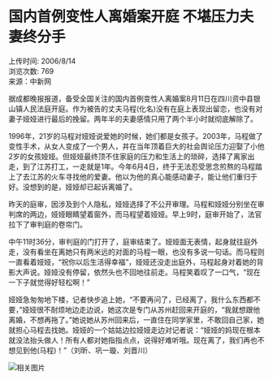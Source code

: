 # 国内首例变性人离婚案开庭 不堪压力夫妻终分手

上传时间: 2006/8/14  
浏览次数: 769  
来源：中新网

据成都晚报报道，备受全国关注的国内首例变性人离婚案8月11日在四川资中县银山镇人民法庭开庭。作为被告的丈夫马程(化名)没有在庭上表现出留恋，也没有对妻子娅娅进行最后的挽留。两年半的夫妻感情只用了两个半小时就彻底解除了。

1996年，21岁的马程对娅娅说爱她的时候，她们都是女孩子。2003年，马程做了变性手术，从女人变成了一个男人，并在当年顶着巨大的社会舆论压力迎娶了小他2岁的女孩娅娅。但娅娅最终顶不住家庭的压力和生活上的琐碎，选择了离家出走，到了江苏打工，一走就是1年。今年6月4日，终于无法忍受思念煎熬的马程踏上了去江苏的火车寻找他的爱妻。他以为他的真心能感动妻子，能让他们重归于好。没想到的是，娅娅却已起诉离婚了。

昨天的庭审，因涉及到个人隐私，娅娅选择了不公开审理。马程和娅娅分别坐在审判席的两边，娅娅眼睛望着窗外，而马程望着娅娅。早上9时，庭审开始了，法官拉下了审判庭的卷帘门。

中午11时36分，审判庭的门打开了，庭审结束了。娅娅面无表情，起身就往庭外走，没有看坐在离她只有两米远的对面的马程一眼，也没有多说一句话。而马程则一直看着娅娅，“祝你以后生活得幸福”，娅娅还没走出庭外，马程起身对着她的背影大声说。娅娅没有停留，依然头也不回地往前走。马程笑着叹了一口气，“现在一下子就觉得好轻松啊！”

娅娅急匆匆地下楼，记者快步追上她，“不要再问了，已经离了，我什么东西都不要，”娅娅很不耐烦地边走边说，她这次是专门从苏州赶回来开庭的，“我就想跟他离婚，不想再拖了。”她说她从苏州回来后，一直住在同学家里，不敢回自己家，她就担心马程去找她。娅娅的一个姑姑边拉娅娅走边对记者说：“娅娅的妈现在根本就没法抬头做人！所有人都对她指指点点，说得好难听哦。现在离了，我们再也不想见到他(马程)！”（刘昕、巩一璇、刘晋川）

![相关图片](images/xgtt.jpg)